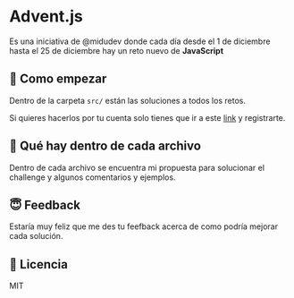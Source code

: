 # Advent.js

Es una iniciativa de @midudev donde cada día desde el 1 de diciembre hasta el 25 de diciembre hay un reto nuevo de **JavaScript**

## 🚀 Como empezar

Dentro de la carpeta `src/` están las soluciones a todos los retos.

Si quieres hacerlos por tu cuenta solo tienes que ir a este [link](https://adventjs.com/challenges) y registrarte.

## 📂 Qué hay dentro de cada archivo

Dentro de cada archivo se encuentra mi propuesta para solucionar el challenge y algunos comentarios y ejemplos.

## 😇 Feedback

Estaría muy feliz que me des tu feefback acerca de como podría mejorar cada solución.

## 🧾 Licencia

MIT
